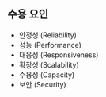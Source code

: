 ## 수용 요인

* 안정성 (Reliability)
* 성능 (Performance)
* 대응성 (Responsiveness)
* 확장성 (Scalability)
* 수용성 (Capacity)
* 보안 (Security) 